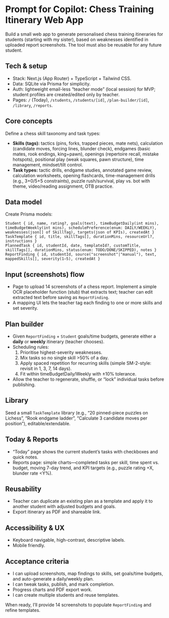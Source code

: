 # Prompt for Copilot: Chess Training Itinerary Web App

Build a small web app to generate personalised chess training itineraries for students (starting with my sister), based on weaknesses identified in uploaded report screenshots. The tool must also be reusable for any future student.

## Tech & setup
- Stack: Next.js (App Router) + TypeScript + Tailwind CSS.  
- Data: SQLite via Prisma for simplicity.  
- Auth: lightweight email-less “teacher mode” (local session) for MVP; student profiles are created/edited only by teacher.  
- Pages: `/` (Today), `/students`, `/students/[id]`, `/plan-builder/[id]`, `/library`, `/reports`.

## Core concepts
Define a chess skill taxonomy and task types:
- **Skills (tags):** tactics (pins, forks, trapped pieces, mate nets), calculation (candidate moves, forcing lines, blunder check), endgames (basic mates, rook endings, king+pawn), openings (repertoire recall, mistake hotspots), positional play (weak squares, pawn structure), time management, mindset/tilt control.
- **Task types:** tactic drills, endgame studies, annotated game review, calculation worksheets, opening flashcards, time-management drills (e.g., 3+0/5+5 constraints), puzzle rush/survival, play vs. bot with theme, video/reading assignment, OTB practice.

## Data model
Create Prisma models:

```
Student { id, name, rating?, goals(text), timeBudgetDaily(int mins), timeBudgetWeekly(int mins), schedulePreference(enum: DAILY/WEEKLY), weaknesses(json[] of SkillTag), targets(json of KPIs), createdAt }
TaskTemplate { id, title, skillTags[], durationMins, resourceUrl?, instructions }
PlannedTask { id, studentId, date, templateId?, customTitle, skillTags[], durationMins, status(enum: TODO/DONE/SKIPPED), notes }
ReportFinding { id, studentId, source("screenshot"|"manual"), text, mappedSkills[], severity(1–5), createdAt }
```

## Input (screenshots) flow
- Page to upload 14 screenshots of a chess report. Implement a simple OCR placeholder function (stub) that extracts text; teacher can edit extracted text before saving as `ReportFinding`.  
- A mapping UI lets the teacher tag each finding to one or more skills and set severity.

## Plan builder
- Given `ReportFinding` + `Student` goals/time budgets, generate either a **daily** or **weekly** itinerary (teacher chooses).  
- Scheduling rules:
  1) Prioritise highest-severity weaknesses.  
  2) Mix tasks so no single skill >50% of a day.  
  3) Apply spaced repetition for recurring skills (simple SM-2-style: revisit in 1, 3, 7, 14 days).  
  4) Fit within timeBudgetDaily/Weekly with ±10% tolerance.
- Allow the teacher to regenerate, shuffle, or “lock” individual tasks before publishing.

## Library
Seed a small `TaskTemplate` library (e.g., “20 pinned-piece puzzles on Lichess”, “Rook endgame ladder”, “Calculate 3 candidate moves per position”), editable/extendable.

## Today & Reports
- “Today” page shows the current student’s tasks with checkboxes and quick notes.  
- Reports page: simple charts—completed tasks per skill, time spent vs. budget, moving 7-day trend, and KPI targets (e.g., puzzle rating +X, blunder rate <Y%).

## Reusability
- Teacher can duplicate an existing plan as a template and apply it to another student with adjusted budgets and goals.  
- Export itinerary as PDF and shareable link.

## Accessibility & UX
- Keyboard navigable, high-contrast, descriptive labels.  
- Mobile friendly.

## Acceptance criteria
- I can upload screenshots, map findings to skills, set goals/time budgets, and auto-generate a daily/weekly plan.  
- I can tweak tasks, publish, and mark completion.  
- Progress charts and PDF export work.  
- I can create multiple students and reuse templates.

When ready, I’ll provide 14 screenshots to populate `ReportFinding` and refine templates.
